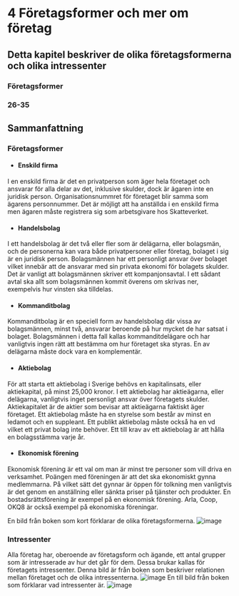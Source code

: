 # 4 Företagsformer och mer om företag

## Detta kapitel beskriver de olika företagsformerna och olika intressenter 

### Företagsformer

### 26-35

## Sammanfattning
### Företagsformer
- #### Enskild firma
 I en enskild firma är det en privatperson som äger hela företaget och ansvarar för alla delar av det, inklusive skulder, dock är ägaren inte en juridisk person. 
 Organisationsnummret för företaget blir samma som ägarens personnummer. 
 Det är möjligt att ha anställda i en enskild firma men ägaren måste registrera sig som arbetsgivare hos Skatteverket.
 
- #### Handelsbolag
I ett handelsbolag är det två eller fler som är delägarna, eller bolagsmän, och de personerna kan vara både privatpersoner eller företag, bolaget i sig är en juridisk person. 
Bolagsmännen har ett personligt ansvar över bolaget vilket innebär att de ansvarar med sin privata ekonomi för bolagets skulder. 
Det är vanligt att bolagsmännen skriver ett kompanjonsavtal. 
I ett sådant avtal ska allt som bolagsmännen kommit överens om skrivas ner, exempelvis hur vinsten ska tilldelas.

- #### Kommanditbolag
Kommanditbolag är en speciell form av handelsbolag där vissa av bolagsmännen, minst två, ansvarar beroende på hur mycket de har satsat i bolaget. 
Bolagsmännen i detta fall kallas kommanditdelägare och har vanligtvis ingen rätt att bestämma om hur företaget ska styras. 
En av delägarna måste dock vara en komplementär.

- #### Aktiebolag
För att starta ett aktiebolag i Sverige behövs en kapitalinsats, eller aktiekapital, på minst 25,000 kronor. 
I ett aktiebolag har aktieägarna, eller delägarna, vanligtvis inget personligt ansvar över företagets skulder. 
Aktiekapitalet är de aktier som bevisar att aktieägarna faktiskt äger företaget. Ett aktiebolag måste ha en styrelse som består av minst en ledamot och en suppleant. 
Ett publikt aktiebolag måste också ha en vd vilket ett privat bolag inte behöver. Ett till krav av ett aktiebolag är att hålla en bolagsstämma varje år.

- #### Ekonomisk förening
Ekonomisk förening är ett val om man är minst tre personer som vill driva en verksamhet. 
Poängen med föreningen är att det ska ekonomiskt gynna medlemmarna. 
På vilket sätt det gynnar är öppen för tolkning men vanligtvis är det genom en anställning eller sänkta priser på tjänster och produkter. 
En bostadsrättsförening är exempel på en ekonomisk förening. Arla, Coop, OKQ8 är också exempel på ekonomiska föreningar.

En bild från boken som kort förklarar de olika företagsformerna.
![image](https://user-images.githubusercontent.com/83644816/152331894-e3e18164-ed80-4413-bf58-29bb79db0d14.png)

### Intressenter
Alla företag har, oberoende av företagsform och ägande, ett antal grupper som är intresserade av hur det går för dem. Dessa brukar kallas för företagets intressenter.
Denna bild är från boken som beskriver relationen mellan företaget och de olika intressenterna.
![image](https://user-images.githubusercontent.com/83644816/152331448-154b6d14-6703-410a-870a-3e207ab095f3.png)
En till bild från boken som förklarar vad intressenter är. 
![image](https://user-images.githubusercontent.com/83644816/152331796-5c65fad2-1b15-4c38-a1ef-d914c48b444e.png)
